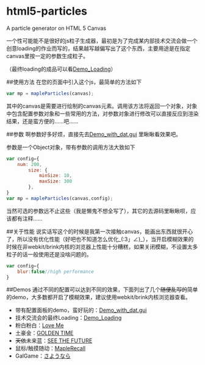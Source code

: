 # html5-particles
A particle generator on HTML 5 Canvas 

一个性可能能不是很好的js粒子生成器，最初是为了完成某内部技术交流会做一个创意loading的作业而写的，结果越写越偏写出了这个东西，主要用途是在指定canvas里按一定的参数生成粒子。

（最终loading的成品可以看[Demo_Loading](http://maplerecall.github.io/html5-particles/demos/demo_1.html)）

##使用方法
在您的页面中引入这个js，最简单的方法如下
```js
var mp = mapleParticles(canvas);
```
其中的canvas是需要进行绘制的canvas元素。调用该方法将返回一个对象，对象中包含配置参数对象和一些常用的方法，对参数对象进行修改可以直接反应到渲染结果，还是蛮方便的……吧……

##参数
啊参数好多好烦，直接先去[Demo_with_dat.gui](http://maplerecall.github.io/html5-particles/demos/demo.html)
里瞅瞅看效果吧。

参数是一个Object对象，带有参数的调用方法大致如下
```js
var config={
	num: 200,
        size: {
            minSize: 10,
            maxSize: 300
        },
}
var mp = mapleParticles(canvas,config);
```

当然可选的参数远不止这些（我是懒鬼不想全写了），其它的去源码里瞅瞅呗，应该都有注释……

##关于性能
说实话写这个的时候是我第一次接触canvas，能画出东西就很开心了，所以没有优化性能（好吧也不知道怎么优化\_(:3」∠)_），当开启模糊效果的时候在非webkit/brink内核的浏览器上性能十分糟糕，如果关闭模糊，不设置太多粒子的话一般使用还是没啥问题的。
```js
var config={
	blur:false//high performance
}
```
##Demos
通过不同的配置可以达到不同的效果，下面列出了几个<del>随便乱写的</del>简单的demo，大多数都开启了模糊效果，建议使用webkit/brink内核浏览器查看。
* 带有配置面板的demo，蛮好玩的：[Demo_with_dat.gui](http://maplerecall.github.io/html5-particles/demos/demo.html)
* 技术交流会的最终Loading：[Demo_Loading](http://maplerecall.github.io/html5-particles/demos/demo_1.html)
* 粉白粉白：[Love Me](http://maplerecall.github.io/html5-particles/demos/demo_2.html)
* 土豪金：[GOLDEN TIME](http://maplerecall.github.io/html5-particles/demos/demo_3.html)
* <del>天依</del>未来蓝：[SEE THE FUTURE](http://maplerecall.github.io/html5-particles/demos/demo_4.html)
* 鼠标/触摸随动：[MapleRecall](http://maplerecall.github.io/html5-particles/demos/demo_5.html)
* GalGame：[さようなら](http://maplerecall.github.io/html5-particles/demos/demo_7.html)
